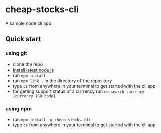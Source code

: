 # cheap-stocks-cli

A sample node cli app

## Quick start

### using git

- clone the repo
- [Install latest node js](https://nodejs.org/en/download/)
- run `npm install`
- run `npm link .` in the directory of the repository
- type `cs` from anywhere in your terminal to get started with the cli app
- for getting support status of a currency run `cs search currency [currency ISO code]`

### using npm

- run `npm install -g cheap-stocks-cli`
- type `cs` from anywhere in your terminal to get started with the cli app
